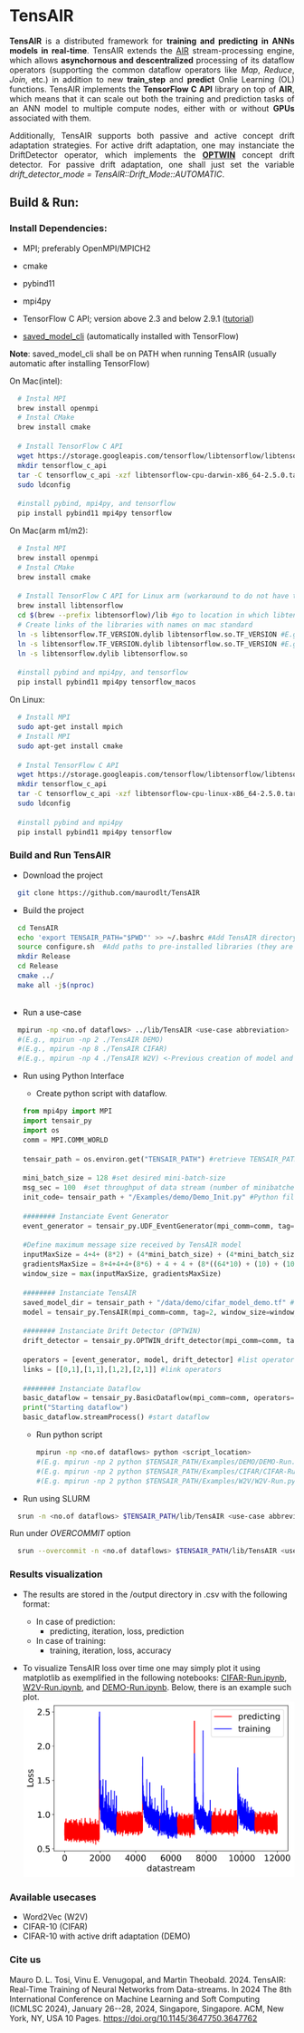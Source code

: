 # TensAIR
<div style="text-align: justify;">
  
**TensAIR** is a distributed framework for **training and predicting in ANNs models in real-time**. TensAIR extends the [AIR](https://gitlab.uni.lu/mtheobald/AIR) stream-processing engine, which allows **asynchornous and descentralized** processing of its dataflow operators (supporting the common dataflow operators like *Map*, *Reduce*, *Join*, etc.) in addition to new **train_step** and **predict** Onlie Learning (OL) functions. TensAIR implements the **TensorFlow C API** library on top of **AIR**, which means that it can scale out both the training and prediction tasks of an ANN model to multiple compute nodes, either with or without **GPUs** associated with them.

Additionally, TensAIR supports both passive and active concept drift adaptation strategies. For active drift adaptation, one may instanciate the DriftDetector operator, which implements the [**OPTWIN**](https://github.com/maurodlt/OPTWIN) concept drift detector. For passive drift adaptation, one shall just set the variable *drift_detector_mode = TensAIR::Drift_Mode::AUTOMATIC*.

</div>

Build & Run:
------------
### Install Dependencies:

- MPI; preferably OpenMPI/MPICH2 

- cmake

- pybind11 

- mpi4py 

- TensorFlow C API; version  above 2.3 and below 2.9.1 ([tutorial](https://www.tensorflow.org/install))

- [saved_model_cli](https://www.tensorflow.org/guide/saved_model#install_the_savedmodel_cli) (automatically installed with TensorFlow)

**Note**: saved_model_cli shall be on PATH when running TensAIR (usually automatic after installing TensorFlow)

  On Mac(intel): 
  ```sh
    # Instal MPI
    brew install openmpi
    # Instal CMake
    brew install cmake

    # Install TensorFlow C API
    wget https://storage.googleapis.com/tensorflow/libtensorflow/libtensorflow-cpu-darwin-x86_64-2.5.0.tar.gz
    mkdir tensorflow_c_api
    tar -C tensorflow_c_api -xzf libtensorflow-cpu-darwin-x86_64-2.5.0.tar.gz
    sudo ldconfig

    #install pybind, mpi4py, and tensorflow
    pip install pybind11 mpi4py tensorflow
  ```
  On Mac(arm m1/m2): 
  ```sh
    # Instal MPI
    brew install openmpi
    # Instal CMake
    brew install cmake

    # Install TensorFlow C API for Linux arm (workaround to do not have to build it from source) (https://gist.github.com/wangjia184/f9ffb2782d0703ef3dbceec9b2bbc4b4?permalink_comment_id=4269188#gistcomment-4269188)
    brew install libtensorflow
    cd $(brew --prefix libtensorflow)/lib #go to location in which libtensorflow was installed
    # Create links of the libraries with names on mac standard
    ln -s libtensorflow.TF_VERSION.dylib libtensorflow.so.TF_VERSION #E.g. ln -s libtensorflow.2.9.1.dylib libtensorflow.so.2.9.1
    ln -s libtensorflow.TF_VERSION.dylib libtensorflow.so.TF_VERSION #E.g. ln -s libtensorflow.2.dylib libtensorflow.so.2
    ln -s libtensorflow.dylib libtensorflow.so
    
    #install pybind and mpi4py, and tensorflow
    pip install pybind11 mpi4py tensorflow_macos
  ```

  On Linux: 
  ```sh
    # Install MPI
    sudo apt-get install mpich
    # Install MPI
    sudo apt-get install cmake
  
    # Instal TensorFlow C API
    wget https://storage.googleapis.com/tensorflow/libtensorflow/libtensorflow-cpu-linux-x86_64-2.5.0.tar.gz
    mkdir tensorflow_c_api
    tar -C tensorflow_c_api -xzf libtensorflow-cpu-linux-x86_64-2.5.0.tar.gz
    sudo ldconfig

    #install pybind and mpi4py
    pip install pybind11 mpi4py tensorflow
  ```
### Build and Run TensAIR

- Download the project
```sh
  git clone https://github.com/maurodlt/TensAIR 
```

- Build the project
```sh
  cd TensAIR
  echo 'export TENSAIR_PATH="$PWD"' >> ~/.bashrc #Add TensAIR directory to the path at every new session. 
  source configure.sh  #Add paths to pre-installed libraries (they are usually automatically recognized).
  mkdir Release
  cd Release
  cmake ../
  make all -j$(nproc)
  
```

- Run a use-case
```sh
  mpirun -np <no.of dataflows> ../lib/TensAIR <use-case abbreviation>
  #(E.g., mpirun -np 2 ./TensAIR DEMO)
  #(E.g., mpirun -np 8 ./TensAIR CIFAR)
  #(E.g., mpirun -np 4 ./TensAIR W2V) <-Previous creation of model and dataset necessary (just run /Examples/W2V/W2V-Model.ipynb and /Examples/W2V/W2V_data.ipynb)
  ```  

- Run using Python Interface
  - Create python script with dataflow.

  ```py
  from mpi4py import MPI
  import tensair_py
  import os
  comm = MPI.COMM_WORLD
  
  tensair_path = os.environ.get("TENSAIR_PATH") #retrieve TENSAIR_PATH

  mini_batch_size = 128 #set desired mini-batch-size
  msg_sec = 100  #set throughput of data stream (number of minibatches generated per second)  
  init_code= tensair_path + "/Examples/demo/Demo_Init.py" #Python file implementing next_message method that receives mini_batch_size as input and returns serialized minibatch

  ######## Instanciate Event Generator
  event_generator = tensair_py.UDF_EventGenerator(mpi_comm=comm, tag=1, mini_batch_size=mini_batch_size, msg_sec=msg_sec, init_code=init_code)
      
  #Define maximum message size received by TensAIR model
  inputMaxSize = 4+4+ (8*2) + (4*mini_batch_size) + (4*mini_batch_size*32*32*3) # Minibatch size + metadata
  gradientsMaxSize = 8+4+4+4+(8*6) + 4 + 4 + (8*((64*10) + (10) + (1024*64) + (64))) #Gradients size + metadata
  window_size = max(inputMaxSize, gradientsMaxSize)

  ######## Instanciate TensAIR
  saved_model_dir = tensair_path + "/data/demo/cifar_model_demo.tf" #TF Model directory (created using /Examples/DEMO/DEMO-Model.ipynb)
  model = tensair_py.TensAIR(mpi_comm=comm, tag=2, window_size=window_size, saved_model_dir=saved_model_dir)
  
  ######## Instanciate Drift Detector (OPTWIN)
  drift_detector = tensair_py.OPTWIN_drift_detector(mpi_comm=comm, tag=3)

  operators = [event_generator, model, drift_detector] #list operators
  links = [[0,1],[1,1],[1,2],[2,1]] #link operators

  ######## Instanciate Dataflow
  basic_dataflow = tensair_py.BasicDataflow(mpi_comm=comm, operators=operators, links=links)
  print("Starting dataflow")
  basic_dataflow.streamProcess() #start dataflow
  ```

  - Run python script
    ```sh
    mpirun -np <no.of dataflows> python <script_location>
    #(E.g. mpirun -np 2 python $TENSAIR_PATH/Examples/DEMO/DEMO-Run.py)
    #(E.g. mpirun -np 2 python $TENSAIR_PATH/Examples/CIFAR/CIFAR-Run.py)
    #(E.g. mpirun -np 2 python $TENSAIR_PATH/Examples/W2V/W2V-Run.py) <-Previous creation of model and dataset necessary (just run /Examples/W2V/W2V-Model.ipynb and /Examples/W2V/W2V_data.ipynb
    ```

- Run using SLURM
```sh
  srun -n <no.of dataflows> $TENSAIR_PATH/lib/TensAIR <use-case abbreviation>
```

Run under *OVERCOMMIT* option
```sh
  srun --overcommit -n <no.of dataflows> $TENSAIR_PATH/lib/TensAIR <use-case abbreviation>
```

### Results visualization
  - The results are stored in the /output directory in .csv with the following format:
    - In case of prediction:  
      - predicting, iteration, loss, prediction
    - In case of training:
      - training, iteration, loss, accuracy
     
  - To visualize TensAIR loss over time one may simply plot it using matplotlib as exemplified in  the following notebooks: [CIFAR-Run.ipynb](https://github.com/maurodlt/TensAIR/blob/main/Examples/CIFAR/CIFAR-Run.ipynb), [W2V-Run.ipynb](https://github.com/maurodlt/TensAIR/blob/main/Examples/W2V/W2V-Run.ipynb), and [DEMO-Run.ipynb](https://github.com/maurodlt/TensAIR/blob/main/Examples/DEMO/DEMO-Run.ipynb). Below, there is an example such plot.
    ![Plot of DEMO usecase](demo_usecase_plot.svg)

### Available usecases

 - Word2Vec (W2V)
 - CIFAR-10 (CIFAR)
 - CIFAR-10 with active drift adaptation (DEMO)

### Cite us

Mauro D. L. Tosi, Vinu E. Venugopal, and Martin Theobald. 2024. TensAIR: Real-Time Training of Neural Networks from Data-streams. In 2024 The 8th International Conference on Machine Learning and Soft Computing (ICMLSC 2024), January 26--28, 2024, Singapore, Singapore. ACM, New York, NY, USA 10 Pages. https://doi.org/10.1145/3647750.3647762
